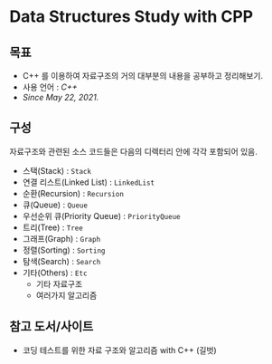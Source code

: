 # Data Structures Study with CPP

## 목표
- C++ 를 이용하여 자료구조의 거의 대부분의 내용을 공부하고 정리해보기.
- 사용 언어 : *C++*
- *Since May 22, 2021.*

## 구성

자료구조와 관련된 소스 코드들은 다음의 디렉터리 안에 각각 포함되어 있음.

- 스택(Stack) : `Stack`
- 연결 리스트(Linked List) : `LinkedList`
- 순환(Recursion) : `Recursion`
- 큐(Queue) : `Queue`
- 우선순위 큐(Priority Queue) : `PriorityQueue`
- 트리(Tree) : `Tree`
- 그래프(Graph) : `Graph`
- 정렬(Sorting) : `Sorting`
- 탐색(Search) : `Search`
- 기타(Others) : `Etc`
  - 기타 자료구조
  - 여러가지 알고리즘

## 참고 도서/사이트
- 코딩 테스트를 위한 자료 구조와 알고리즘 with C++ (길벗)
